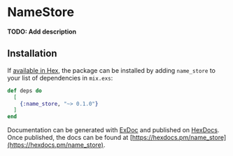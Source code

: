 # NameStore

**TODO: Add description**

## Installation

If [available in Hex](https://hex.pm/docs/publish), the package can be installed
by adding `name_store` to your list of dependencies in `mix.exs`:

```elixir
def deps do
  [
    {:name_store, "~> 0.1.0"}
  ]
end
```

Documentation can be generated with [ExDoc](https://github.com/elixir-lang/ex_doc)
and published on [HexDocs](https://hexdocs.pm). Once published, the docs can
be found at [https://hexdocs.pm/name_store](https://hexdocs.pm/name_store).


